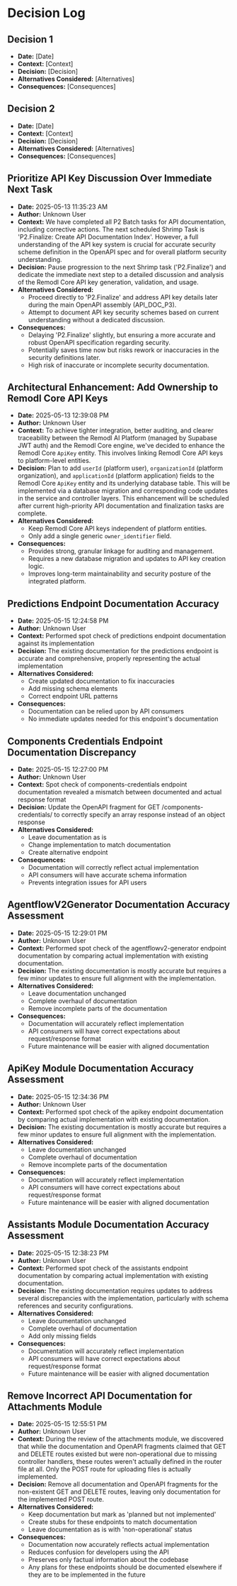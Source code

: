# Decision Log

## Decision 1
- **Date:** [Date]
- **Context:** [Context]
- **Decision:** [Decision]
- **Alternatives Considered:** [Alternatives]
- **Consequences:** [Consequences]

## Decision 2
- **Date:** [Date]
- **Context:** [Context]
- **Decision:** [Decision]
- **Alternatives Considered:** [Alternatives]
- **Consequences:** [Consequences]

## Prioritize API Key Discussion Over Immediate Next Task
- **Date:** 2025-05-13 11:35:23 AM
- **Author:** Unknown User
- **Context:** We have completed all P2 Batch tasks for API documentation, including corrective actions. The next scheduled Shrimp Task is 'P2.Finalize: Create API Documentation Index'. However, a full understanding of the API key system is crucial for accurate security scheme definition in the OpenAPI spec and for overall platform security understanding.
- **Decision:** Pause progression to the next Shrimp task ('P2.Finalize') and dedicate the immediate next step to a detailed discussion and analysis of the Remodl Core API key generation, validation, and usage.
- **Alternatives Considered:** 
  - Proceed directly to 'P2.Finalize' and address API key details later during the main OpenAPI assembly (API_DOC_P3).
  - Attempt to document API key security schemes based on current understanding without a dedicated discussion.
- **Consequences:** 
  - Delaying 'P2.Finalize' slightly, but ensuring a more accurate and robust OpenAPI specification regarding security.
  - Potentially saves time now but risks rework or inaccuracies in the security definitions later.
  - High risk of inaccurate or incomplete security documentation.

## Architectural Enhancement: Add Ownership to Remodl Core API Keys
- **Date:** 2025-05-13 12:39:08 PM
- **Author:** Unknown User
- **Context:** To achieve tighter integration, better auditing, and clearer traceability between the Remodl AI Platform (managed by Supabase JWT auth) and the Remodl Core engine, we've decided to enhance the Remodl Core `ApiKey` entity. This involves linking Remodl Core API keys to platform-level entities.
- **Decision:** Plan to add `userId` (platform user), `organizationId` (platform organization), and `applicationId` (platform application) fields to the Remodl Core `ApiKey` entity and its underlying database table. This will be implemented via a database migration and corresponding code updates in the service and controller layers. This enhancement will be scheduled after current high-priority API documentation and finalization tasks are complete.
- **Alternatives Considered:** 
  - Keep Remodl Core API keys independent of platform entities.
  - Only add a single generic `owner_identifier` field.
- **Consequences:** 
  - Provides strong, granular linkage for auditing and management.
  - Requires a new database migration and updates to API key creation logic.
  - Improves long-term maintainability and security posture of the integrated platform.

## Predictions Endpoint Documentation Accuracy
- **Date:** 2025-05-15 12:24:58 PM
- **Author:** Unknown User
- **Context:** Performed spot check of predictions endpoint documentation against its implementation
- **Decision:** The existing documentation for the predictions endpoint is accurate and comprehensive, properly representing the actual implementation
- **Alternatives Considered:** 
  - Create updated documentation to fix inaccuracies
  - Add missing schema elements
  - Correct endpoint URL patterns
- **Consequences:** 
  - Documentation can be relied upon by API consumers
  - No immediate updates needed for this endpoint's documentation

## Components Credentials Endpoint Documentation Discrepancy
- **Date:** 2025-05-15 12:27:00 PM
- **Author:** Unknown User
- **Context:** Spot check of components-credentials endpoint documentation revealed a mismatch between documented and actual response format
- **Decision:** Update the OpenAPI fragment for GET /components-credentials/ to correctly specify an array response instead of an object response
- **Alternatives Considered:** 
  - Leave documentation as is
  - Change implementation to match documentation
  - Create alternative endpoint
- **Consequences:** 
  - Documentation will correctly reflect actual implementation
  - API consumers will have accurate schema information
  - Prevents integration issues for API users

## AgentflowV2Generator Documentation Accuracy Assessment
- **Date:** 2025-05-15 12:29:01 PM
- **Author:** Unknown User
- **Context:** Performed spot check of the agentflowv2-generator endpoint documentation by comparing actual implementation with existing documentation.
- **Decision:** The existing documentation is mostly accurate but requires a few minor updates to ensure full alignment with the implementation.
- **Alternatives Considered:** 
  - Leave documentation unchanged
  - Complete overhaul of documentation
  - Remove incomplete parts of the documentation
- **Consequences:** 
  - Documentation will accurately reflect implementation
  - API consumers will have correct expectations about request/response format
  - Future maintenance will be easier with aligned documentation

## ApiKey Module Documentation Accuracy Assessment
- **Date:** 2025-05-15 12:34:36 PM
- **Author:** Unknown User
- **Context:** Performed spot check of the apikey endpoint documentation by comparing actual implementation with existing documentation.
- **Decision:** The existing documentation is mostly accurate but requires a few minor updates to ensure full alignment with the implementation.
- **Alternatives Considered:** 
  - Leave documentation unchanged
  - Complete overhaul of documentation
  - Remove incomplete parts of the documentation
- **Consequences:** 
  - Documentation will accurately reflect implementation
  - API consumers will have correct expectations about request/response format
  - Future maintenance will be easier with aligned documentation

## Assistants Module Documentation Accuracy Assessment
- **Date:** 2025-05-15 12:38:23 PM
- **Author:** Unknown User
- **Context:** Performed spot check of the assistants endpoint documentation by comparing actual implementation with existing documentation.
- **Decision:** The existing documentation requires updates to address several discrepancies with the implementation, particularly with schema references and security configurations.
- **Alternatives Considered:** 
  - Leave documentation unchanged
  - Complete overhaul of documentation
  - Add only missing fields
- **Consequences:** 
  - Documentation will accurately reflect implementation
  - API consumers will have correct expectations about request/response format
  - Future maintenance will be easier with aligned documentation

## Remove Incorrect API Documentation for Attachments Module
- **Date:** 2025-05-15 12:55:51 PM
- **Author:** Unknown User
- **Context:** During the review of the attachments module, we discovered that while the documentation and OpenAPI fragments claimed that GET and DELETE routes existed but were non-operational due to missing controller handlers, these routes weren't actually defined in the router file at all. Only the POST route for uploading files is actually implemented.
- **Decision:** Remove all documentation and OpenAPI fragments for the non-existent GET and DELETE routes, leaving only documentation for the implemented POST route.
- **Alternatives Considered:** 
  - Keep documentation but mark as 'planned but not implemented'
  - Create stubs for these endpoints to match documentation
  - Leave documentation as is with 'non-operational' status
- **Consequences:** 
  - Documentation now accurately reflects actual implementation
  - Reduces confusion for developers using the API
  - Preserves only factual information about the codebase
  - Any plans for these endpoints should be documented elsewhere if they are to be implemented in the future
